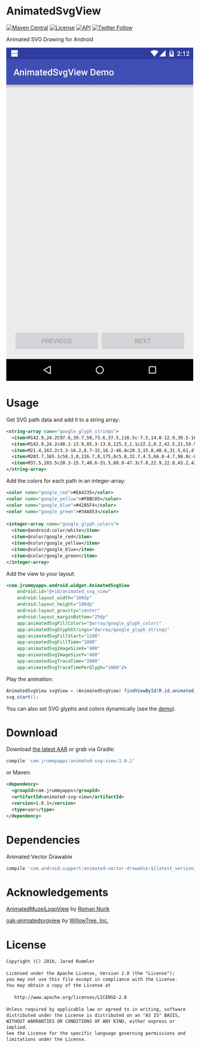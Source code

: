 # AnimatedSvgView

[![Maven Central](https://maven-badges.herokuapp.com/maven-central/com.jrummyapps/animated-svg-view/badge.svg)](https://maven-badges.herokuapp.com/maven-central/com.jrummyapps/animated-svg-view)
[![License](http://img.shields.io/:license-apache-blue.svg)](LICENSE)
[![API](https://img.shields.io/badge/API-14%2B-blue.svg?style=flat)](https://android-arsenal.com/api?level=14) 
[![Twitter Follow](https://img.shields.io/twitter/follow/jrummy16.svg?style=social)](https://twitter.com/jrummy16)

Animated SVG Drawing for Android

![DEMO](demo/demo.gif)

# Usage

Get SVG path data and add it to a string array:

```xml
<string-array name="google_glyph_strings">
  <item>M142.9,24.2C97.6,39.7,59,73.6,37.5,116.5c-7.5,14.8-12.9,30.5-16.2,46.8c-8.2,40.4-2.5,83.5,16.1,120.3   c12.1,24,29.5,45.4,50.5,62.1c19.9,15.8,43,27.6,67.6,34.1c31,8.3,64,8.1,95.2,1c28.2-6.5,54.9-20,76.2-39.6   c22.5-20.7,38.6-47.9,47.1-77.2c9.3-31.9,10.5-66,4.7-98.8c-58.3,0-116.7,0-175,0c0,24.2,0,48.4,0,72.6c33.8,0,67.6,0,101.4,0   c-3.9,23.2-17.7,44.4-37.2,57.5c-12.3,8.3-26.4,13.6-41,16.2c-14.6,2.5-29.8,2.8-44.4-0.1c-14.9-3-29-9.2-41.4-17.9   c-19.8-13.9-34.9-34.2-42.6-57.1c-7.9-23.3-8-49.2,0-72.4c5.6-16.4,14.8-31.5,27-43.9c15-15.4,34.5-26.4,55.6-30.9   c18-3.8,37-3.1,54.6,2.2c15,4.5,28.8,12.8,40.1,23.6c11.4-11.4,22.8-22.8,34.2-34.2c6-6.1,12.3-12,18.1-18.3   c-17.3-16-37.7-28.9-59.9-37.1C228.2,10.6,183.2,10.3,142.9,24.2z</item>
  <item>M142.9,24.2c40.2-13.9,85.3-13.6,125.3,1.1c22.2,8.2,42.5,21,59.9,37.1c-5.8,6.3-12.1,12.2-18.1,18.3    c-11.4,11.4-22.8,22.8-34.2,34.2c-11.3-10.8-25.1-19-40.1-23.6c-17.6-5.3-36.6-6.1-54.6-2.2c-21,4.5-40.5,15.5-55.6,30.9    c-12.2,12.3-21.4,27.5-27,43.9c-20.3-15.8-40.6-31.5-61-47.3C59,73.6,97.6,39.7,142.9,24.2z</item>
  <item>M21.4,163.2c3.3-16.2,8.7-32,16.2-46.8c20.3,15.8,40.6,31.5,61,47.3c-8,23.3-8,49.2,0,72.4    c-20.3,15.8-40.6,31.6-60.9,47.3C18.9,246.7,13.2,203.6,21.4,163.2z</item>
  <item>M203.7,165.1c58.3,0,116.7,0,175,0c5.8,32.7,4.5,66.8-4.7,98.8c-8.5,29.3-24.6,56.5-47.1,77.2    c-19.7-15.3-39.4-30.6-59.1-45.9c19.5-13.1,33.3-34.3,37.2-57.5c-33.8,0-67.6,0-101.4,0C203.7,213.5,203.7,189.3,203.7,165.1z</item>
  <item>M37.5,283.5c20.3-15.7,40.6-31.5,60.9-47.3c7.8,22.9,22.8,43.2,42.6,57.1c12.4,8.7,26.6,14.9,41.4,17.9    c14.6,3,29.7,2.6,44.4,0.1c14.6-2.6,28.7-7.9,41-16.2c19.7,15.3,39.4,30.6,59.1,45.9c-21.3,19.7-48,33.1-76.2,39.6    c-31.2,7.1-64.2,7.3-95.2-1c-24.6-6.5-47.7-18.2-67.6-34.1C67,328.9,49.6,307.5,37.5,283.5z</item>
</string-array>
```

Add the colors for each path in an integer-array:

```xml
<color name="google_red">#EA4335</color>
<color name="google_yellow">#FBBC05</color>
<color name="google_blue">#4285F4</color>
<color name="google_green">#34A853</color>

<integer-array name="google_glyph_colors">
  <item>@android:color/white</item>
  <item>@color/google_red</item>
  <item>@color/google_yellow</item>
  <item>@color/google_blue</item>
  <item>@color/google_green</item>
</integer-array>
```

Add the view to your layout:

```xml
<com.jrummyapps.android.widget.AnimatedSvgView
    android:id="@+id/animated_svg_view"
    android:layout_width="180dp"
    android:layout_height="180dp"
    android:layout_gravity="center"
    android:layout_marginBottom="25dp"
    app:animatedSvgFillColors="@array/google_glyph_colors"
    app:animatedSvgGlyphStrings="@array/google_glyph_strings"
    app:animatedSvgFillStart="1200"
    app:animatedSvgFillTime="1000"
    app:animatedSvgImageSizeX="400"
    app:animatedSvgImageSizeY="400"
    app:animatedSvgTraceTime="2000"
    app:animatedSvgTraceTimePerGlyph="1000"/>
```

Play the animation:

```java
AnimatedSvgView svgView = (AnimatedSvgView) findViewById(R.id.animated_svg_view);
svg.start();
```

You can also set SVG glyphs and colors dynamically (see the [demo](demo)).

# Download

Download [the latest AAR](https://repo1.maven.org/maven2/com/jrummyapps/animated-svg-view/1.0.1/animated-svg-view-1.0.1.aar) or grab via Gradle:

```groovy
compile 'com.jrummyapps:animated-svg-view:1.0.1'
```
or Maven:
```xml
<dependency>
  <groupId>com.jrummyapps</groupId>
  <artifactId>animated-svg-view</artifactId>
  <version>1.0.1</version>
  <type>aar</type>
</dependency>
```

# Dependencies

Animated Vector Drawable

```groovy
compile 'com.android.support:animated-vector-drawable:${latest_version}'
```

# Acknowledgements

[AnimatedMuzeiLogoView](https://github.com/romannurik/muzei/blob/master/main/src/main/java/com/google/android/apps/muzei/util/AnimatedMuzeiLogoView.java) by [Roman Nurik](https://github.com/romannurik)

[oak-animatedsvgview](https://github.com/willowtreeapps/OAK/tree/master/oak-animatedsvgview) by [WillowTree, Inc.](https://github.com/willowtreeapps)

# License

    Copyright (C) 2016, Jared Rummler

    Licensed under the Apache License, Version 2.0 (the "License");
    you may not use this file except in compliance with the License.
    You may obtain a copy of the License at

       http://www.apache.org/licenses/LICENSE-2.0

    Unless required by applicable law or agreed to in writing, software
    distributed under the License is distributed on an "AS IS" BASIS,
    WITHOUT WARRANTIES OR CONDITIONS OF ANY KIND, either express or implied.
    See the License for the specific language governing permissions and
    limitations under the License.
